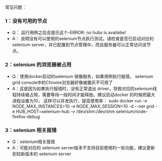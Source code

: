 常见问题：
### 1：没有可用的节点
- Q： 运行用例之后会提示这个-ERROR: no hubs is availabe!
- A： 说明没有可以使用的selenium节点执行测试。请检查是否已启动对应的 selenium server，并已配置到节点管理中，而且服务器可以正常访问该节点。
### 2：selenium 的浏览器被占用
- Q：使用docker启动的selenium 镜像服务，如果用例执行报错， selenium grid console中的Chrome浏览器好像被置灰不可用了
- A：这是因为如果执行报错时，没有正常退出 driver，导致对应的selenium线程持续被占用，需要等待一段时间才能释放。建议启动docker 的时候把最大进程设置为10， 这样可以并发执行，提高使用率：
sudo docker run -e NODE_MAX_INSTANCES=10 -e NODE_MAX_SESSION=10 -d --net grid -e HUB_HOST=selenium-hub -v /dev/shm:/dev/shm selenium/node-firefox-debug

### 3：selenium 相关报错
- Q：selenium相关报错
- A：可能对应的 selenium server版本不支持目前使用的一些功能，建议更新到较新版本的 selenium server